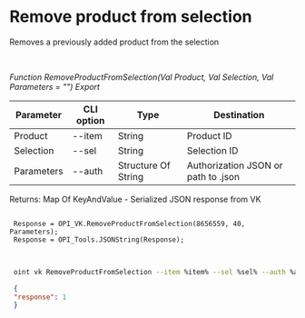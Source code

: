 ﻿---
sidebar_position: 6
---

# Remove product from selection
 Removes a previously added product from the selection




<br/>


*Function RemoveProductFromSelection(Val Product, Val Selection, Val Parameters = "") Export*

 | Parameter | CLI option | Type | Destination |
 |-|-|-|-|
 | Product | --item | String | Product ID |
 | Selection | --sel | String | Selection ID |
 | Parameters | --auth | Structure Of String | Authorization JSON or path to .json |

 
 Returns: Map Of KeyAndValue - Serialized JSON response from VK


```bsl title="Code example"
 
 Response = OPI_VK.RemoveProductFromSelection(8656559, 40, Parameters);
 Response = OPI_Tools.JSONString(Response);
 
```
	


```sh title="CLI command example"
 
 oint vk RemoveProductFromSelection --item %item% --sel %sel% --auth %auth%

```

```json title="Result"
 {
 "response": 1
 }
```
